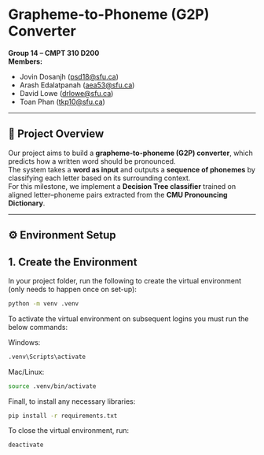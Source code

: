 # Grapheme-to-Phoneme (G2P) Converter  
**Group 14 – CMPT 310 D200**  
**Members:**  
- Jovin Dosanjh (psd18@sfu.ca)  
- Arash Edalatpanah (aea53@sfu.ca)  
- David Lowe (drlowe@sfu.ca)  
- Toan Phan (tkp10@sfu.ca)  

---

## 🧠 Project Overview
Our project aims to build a **grapheme-to-phoneme (G2P) converter**, which predicts how a written word should be pronounced.  
The system takes a **word as input** and outputs a **sequence of phonemes** by classifying each letter based on its surrounding context.  
For this milestone, we implement a **Decision Tree classifier** trained on aligned letter–phoneme pairs extracted from the **CMU Pronouncing Dictionary**.

---

## ⚙️ Environment Setup
## 1. Create the Environment

In your project folder, run the following to create the virtual environment (only needs to happen once on set-up):
```bash
python -m venv .venv
```
To activate the virtual environment on subsequent logins you must run the below commands:

Windows:
```bash
.venv\Scripts\activate
```

Mac/Linux:
```bash
source .venv/bin/activate
```

Finall, to install any necessary libraries:
```bash
pip install -r requirements.txt
```
To close the virtual environment, run:
```bash
deactivate
```
